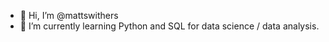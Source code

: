 - 👋 Hi, I’m @mattswithers
- 🌱 I’m currently learning Python and SQL for data science / data analysis.


<!---
mattswithers/mattswithers is a ✨ special ✨ repository because its `README.md` (this file) appears on your GitHub profile.
You can click the Preview link to take a look at your changes.
--->
